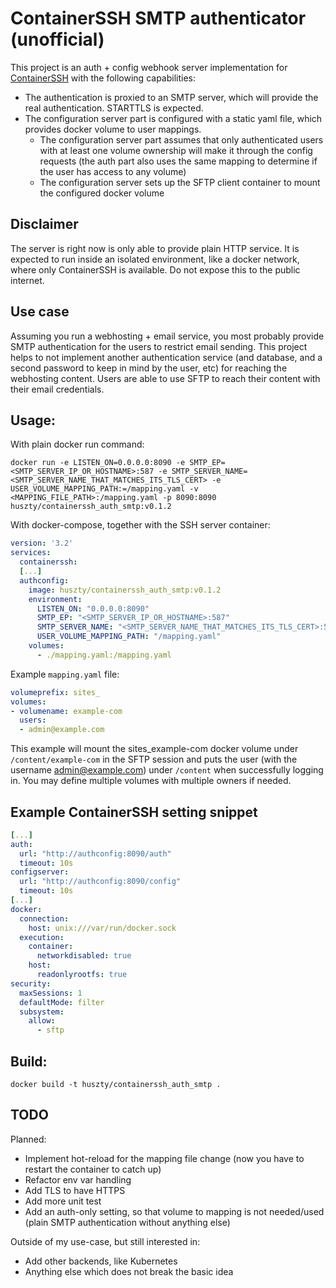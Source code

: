 # ContainerSSH SMTP authenticator (unofficial)
This project is an auth + config webhook server implementation for [ContainerSSH](https://containerssh.io/) with the following capabilities:
* The authentication is proxied to an SMTP server, which will provide the real authentication. STARTTLS is expected.
* The configuration server part is configured with a static yaml file, which provides docker volume to user mappings.
  * The configuration server part assumes that only authenticated users with at least one volume ownership will make it through the config requests (the auth part also uses the same mapping to determine if the user has access to any volume)
  * The configuration server sets up the SFTP client container to mount the configured docker volume

## Disclaimer
The server is right now is only able to provide plain HTTP service. It is expected to run inside an isolated environment, like a docker network, where only ContainerSSH is available.
Do not expose this to the public internet.

## Use case
Assuming you run a webhosting + email service, you most probably provide SMTP authentication for the users to restrict email sending. This project helps to not implement another authentication service (and database, and a second password to keep in mind by the user, etc) for reaching the webhosting content. Users are able to use SFTP to reach their content with their email credentials.

## Usage:
With plain docker run command:
```
docker run -e LISTEN_ON=0.0.0.0:8090 -e SMTP_EP=<SMTP_SERVER_IP_OR_HOSTNAME>:587 -e SMTP_SERVER_NAME=<SMTP_SERVER_NAME_THAT_MATCHES_ITS_TLS_CERT> -e USER_VOLUME_MAPPING_PATH:=/mapping.yaml -v <MAPPING_FILE_PATH>:/mapping.yaml -p 8090:8090 huszty/containerssh_auth_smtp:v0.1.2
```

With docker-compose, together with the SSH server container:
```yaml
version: '3.2'
services:
  containerssh:
  [...]
  authconfig:
    image: huszty/containerssh_auth_smtp:v0.1.2
    environment:
      LISTEN_ON: "0.0.0.0:8090"
      SMTP_EP: "<SMTP_SERVER_IP_OR_HOSTNAME>:587"
      SMTP_SERVER_NAME: "<SMTP_SERVER_NAME_THAT_MATCHES_ITS_TLS_CERT>:587"
      USER_VOLUME_MAPPING_PATH: "/mapping.yaml"
    volumes:
      - ./mapping.yaml:/mapping.yaml
```

Example `mapping.yaml` file:
```yaml
volumeprefix: sites_
volumes:
- volumename: example-com
  users:
  - admin@example.com

```
This example will mount the sites_example-com docker volume under `/content/example-com` in the SFTP session and puts the user (with the username admin@example.com) under `/content` when successfully logging in. You may define multiple volumes with multiple owners if needed.

## Example ContainerSSH setting snippet
```yaml
[...]
auth:
  url: "http://authconfig:8090/auth"
  timeout: 10s
configserver:
  url: "http://authconfig:8090/config"
  timeout: 10s
[...]
docker:
  connection:
    host: unix:///var/run/docker.sock
  execution:
    container:
      networkdisabled: true
    host:
      readonlyrootfs: true
security:
  maxSessions: 1
  defaultMode: filter
  subsystem:
    allow:
      - sftp
```

## Build:
```
docker build -t huszty/containerssh_auth_smtp .
```

## TODO
Planned:
 * Implement hot-reload for the mapping file change (now you have to restart the container to catch up)
 * Refactor env var handling
 * Add TLS to have HTTPS
 * Add more unit test
 * Add an auth-only setting, so that volume to mapping is not needed/used (plain SMTP authentication without anything else)

Outside of my use-case, but still interested in:
 * Add other backends, like Kubernetes
 * Anything else which does not break the basic idea
